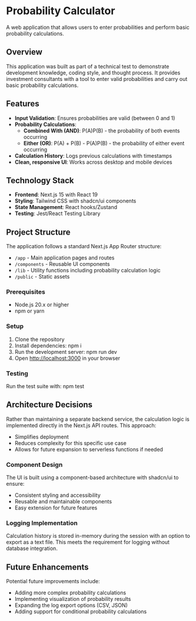 # Probability Calculator

A web application that allows users to enter probabilities and perform basic probability calculations.

## Overview

This application was built as part of a technical test to demonstrate development knowledge, coding style, and thought process. It provides investment consultants with a tool to enter valid probabilities and carry out basic probability calculations.

## Features

- **Input Validation**: Ensures probabilities are valid (between 0 and 1)
- **Probability Calculations**:
  - **Combined With (AND)**: P(A)P(B) - the probability of both events occurring
  - **Either (OR)**: P(A) + P(B) - P(A)P(B) - the probability of either event occurring
- **Calculation History**: Logs previous calculations with timestamps
- **Clean, responsive UI**: Works across desktop and mobile devices

## Technology Stack

- **Frontend**: Next.js 15 with React 19
- **Styling**: Tailwind CSS with shadcn/ui components
- **State Management**: React hooks/Zustand
- **Testing**: Jest/React Testing Library

## Project Structure

The application follows a standard Next.js App Router structure:

- `/app` - Main application pages and routes
- `/components` - Reusable UI components
- `/lib` - Utility functions including probability calculation logic
- `/public` - Static assets

### Prerequisites

- Node.js 20.x or higher
- npm or yarn

### Setup

1. Clone the repository
2. Install dependencies: npm i
3. Run the development server: npm run dev
4. Open [http://localhost:3000](http://localhost:3000) in your browser

### Testing

Run the test suite with:
npm test

## Architecture Decisions

Rather than maintaining a separate backend service, the calculation logic is implemented directly in the Next.js API routes. This approach:

- Simplifies deployment
- Reduces complexity for this specific use case
- Allows for future expansion to serverless functions if needed

### Component Design

The UI is built using a component-based architecture with shadcn/ui to ensure:

- Consistent styling and accessibility
- Reusable and maintainable components
- Easy extension for future features

### Logging Implementation

Calculation history is stored in-memory during the session with an option to export as a text file. This meets the requirement for logging without database integration.

## Future Enhancements

Potential future improvements include:

- Adding more complex probability calculations
- Implementing visualization of probability results
- Expanding the log export options (CSV, JSON)
- Adding support for conditional probability calculations
